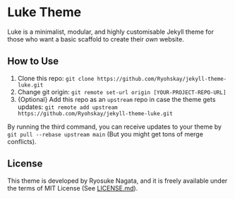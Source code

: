# Luke Theme

Luke is a minimalist, modular, and highly customisable Jekyll theme for those who want a basic scaffold to create their *own* website.

## How to Use

1. Clone this repo: `git clone https://github.com/Ryohskay/jekyll-theme-luke.git`
2. Change git origin: `git remote set-url origin [YOUR-PROJECT-REPO-URL]`
3. {Optional} Add this repo as an `upstream` repo in case the theme gets updates: `git remote add upstream https://github.com/Ryohskay/jekyll-theme-luke.git`

By running the third command, you can receive updates to your theme by `git pull --rebase upstream main` (But you might get tons of merge conflicts).

## License
This theme is developed by Ryosuke Nagata, and it is freely available under the terms of MIT License (See [LICENSE.md](https://github.com/Ryohskay/jekyll-theme-luke/blob/main/LICENSE)).
